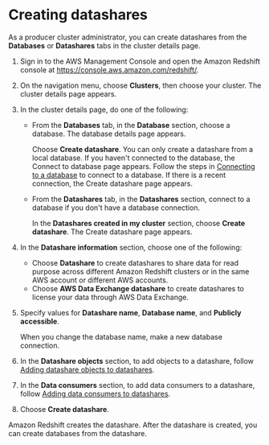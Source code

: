 # Creating datashares<a name="create-datashare-console"></a>

As a producer cluster administrator, you can create datashares from the **Databases** or **Datashares** tabs in the cluster details page\.

1. Sign in to the AWS Management Console and open the Amazon Redshift console at [https://console\.aws\.amazon\.com/redshift/](https://console.aws.amazon.com/redshift/)\.

1. On the navigation menu, choose **Clusters**, then choose your cluster\. The cluster details page appears\.

1. In the cluster details page, do one of the following:
   + From the **Databases** tab, in the **Database** section, choose a database\. The database details page appears\.

     Choose **Create datashare**\. You can only create a datashare from a local database\. If you haven't connected to the database, the Connect to database page appears\. Follow the steps in [Connecting to a database](connect-database-console.md) to connect to a database\. If there is a recent connection, the Create datashare page appears\. 
   + From the **Datashares** tab, in the **Datashares** section, connect to a database if you don't have a database connection\.

     In the **Datashares created in my cluster** section, choose **Create datashare**\. The Create datashare page appears\.

1. In the **Datashare information** section, choose one of the following:
   + Choose **Datashare** to create datashares to share data for read purpose across different Amazon Redshift clusters or in the same AWS account or different AWS accounts\.
   + Choose **AWS Data Exchange datashare** to create datashares to license your data through AWS Data Exchange\.

1. Specify values for **Datashare name**, **Database name**, and **Publicly accessible**\.

   When you change the database name, make a new database connection\.

1. In the **Datashare objects** section, to add objects to a datashare, follow [Adding datashare objects to datashares](add-datashare-object-console.md)\.

1. In the **Data consumers** section, to add data consumers to a datashare, follow [Adding data consumers to datashares](add-data-consumer-console.md)\.

1. Choose **Create datashare**\.

Amazon Redshift creates the datashare\. After the datashare is created, you can create databases from the datashare\.